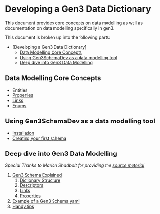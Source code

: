 # Developing a Gen3 Data Dictionary

This document provides core concepts on data modelling as well as documentation on data modelling specifically in gen3. 

This document is broken up into the following parts:
- [Developing a Gen3 Data Dictionary]
  - [Data Modelling Core Concepts](#data-modelling-core-concepts)
  - [Using Gen3SchemaDev as a data modelling tool](#using-gen3schemadev-as-a-data-modelling-tool)
  - [Deep dive into Gen3 Data Modelling](#deep-dive-into-gen3-data-modelling)


## Data Modelling Core Concepts
- [Entities](#data-modelling-core-concepts)
- [Properties](#data-modelling-core-concepts)
- [Links](#data-modelling-core-concepts)
- [Enums](#data-modelling-core-concepts)


## Using Gen3SchemaDev as a data modelling tool
- [Installation](docs/setup.md)
- [Creating your first schema](docs/gen3schemadev/example_usage_future.md)


## Deep dive into Gen3 Data Modelling
*Special Thanks to Marion Shadbolt for providing the [source material](https://github.com/AustralianBioCommons/umccr-dictionary/tree/main/docs/schemas)*
1. [Gen3 Schema Explained](docs/gen3_data_modelling/schemas.md)
   1. [Dictionary Structure](docs/gen3_data_modelling/dictionary_structure.md)
   2. [Descriptors](docs/gen3_data_modelling/descriptors.md)
   3. [Links](docs/gen3_data_modelling/links.md)
   4. [Properties](docs/gen3_data_modelling/properties.md)
2. [Example of a Gen3 Schema yaml](docs/gen3_data_modelling/explainer_schema.yaml)
3. [Handy tips](docs/gen3_data_modelling/handy_tips.md)
